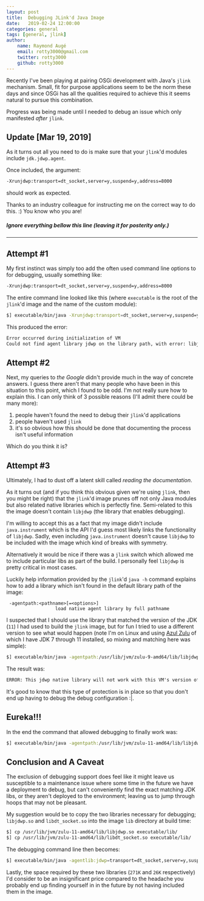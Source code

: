 ```yaml
---
layout: post
title:  Debugging JLink'd Java Image
date:   2019-02-24 12:00:00
categories: general
tags: [general, jlink]
author:
    name: Raymond Augé
    email: rotty3000@gmail.com
    twitter: rotty3000
    github: rotty3000
---
```


Recently I've been playing at pairing OSGi development with Java's `jlink` mechanism. Small, fit for purpose applications seem to be the norm these days and since OSGi has all the qualities required to achieve this it seems natural to pursue this combination.

Progress was being made until I needed to debug an issue which only manifested *after* `jlink`.

<!-- more -->

## Update [Mar 19, 2019]

As it turns out all you need to do is make sure that your `jlink`'d modules include `jdk.jdwp.agent`. 

Once included, the argument:

```txt
-Xrunjdwp:transport=dt_socket,server=y,suspend=y,address=8000
```

should work as expected.

Thanks to an industry colleague for instructing me on the correct way to do this. :) You know who you are!



##### Ignore everything bellow this line (leaving it for posterity only.)

------

## Attempt #1

My first instinct was simply too add the often used command line options to for debugging, usually something like:

```txt
-Xrunjdwp:transport=dt_socket,server=y,suspend=y,address=8000
```

The entire command line looked like this (where `executable` is the root of the `jlink`'d image and the name of the custom module):

```sh
$] executable/bin/java -Xrunjdwp:transport=dt_socket,server=y,suspend=y,address=8000 -m executable
```

This produced the error:

```txt
Error occurred during initialization of VM
Could not find agent library jdwp on the library path, with error: libjdwp.so: cannot open shared object file: No such file or directory
```

## Attempt #2

Next, my queries to *the Google* didn't provide much in the way of concrete answers. I guess there aren't that many people who have been in this situation to this point, which I found to be odd. I'm not really sure how to explain this. I can only think of 3 possible reasons (I'll admit there could be many more):

1. people haven't found the need to debug their `jlink`'d applications
2. people haven't used `jlink`
3. it's so obvious how this should be done that documenting the process isn't useful information

Which do you think it is?

## Attempt #3

Ultimately, I had to dust off a latent skill called *reading the documentation*.

As it turns out (and if you think this obvious given we're using `jlink`, then you might be right) that the `jlink`'d image prunes off not only Java modules but also related native libraries which is perfectly fine. Semi-related to this the image doesn't contain `libjdwp` (the library that enables debugging).

I'm willing to accept this as a fact that my image didn't include `java.instrument` which is the API I'd guess most likely links the functionality of `libjdwp`. Sadly, even including `java.instrument` doesn't cause `libjdwp` to be included with the image which kind of breaks with symmetry.

Alternatively it would be nice if there was a `jlink` switch which allowed me to include particular libs as part of the build. I personally feel `libjdwp` is pretty critical in most cases.

Luckily help information provided by the `jlink`'d `java -h` command explains how to add a library which isn't found in the default library path of the image:

```
 -agentpath:<pathname>[=<options>]
                  load native agent library by full pathname
```

I suspected that I should use the library that matched the version of the JDK (`11`) I had used to build the `jlink` image, but for fun I tried to use a different version to see what would happen (note I'm on Linux and using [Azul Zulu](https://www.azul.com/downloads/zulu/) of which I have JDK 7 through 11 installed, so mixing and matching here was simple):

```sh
$] executable/bin/java -agentpath:/usr/lib/jvm/zulu-9-amd64/lib/libjdwp.so=transport=dt_socket,server=y,suspend=y,address=8000 -m executable
```

The result was:

```txt
ERROR: This jdwp native library will not work with this VM's version of JVMTI (11.0.0), it needs JVMTI 9.0[.0].
```

It's good to know that this type of protection is in place so that you don't end up having to debug the debug configuration :|.

## Eureka!!!

In the end the command that allowed debugging to finally work was:

```sh
$] executable/bin/java -agentpath:/usr/lib/jvm/zulu-11-amd64/lib/libjdwp.so=transport=dt_socket,server=y,suspend=y,address=8000 -m executable
```

## Conclusion and A Caveat

The exclusion of debugging support does feel like it might leave us susceptible to a maintenance issue where some time in the future we have a deployment to debug, but can't conveniently find the exact matching JDK libs, or they aren't deployed to the environment; leaving us to jump through hoops that may not be pleasant.

My suggestion would be to copy the two libraries necessary for debugging; `libjdwp.so` and `libdt_socket.so` into the image `lib` directory at build time:

```sh
$] cp /usr/lib/jvm/zulu-11-amd64/lib/libjdwp.so executable/lib/
$] cp /usr/lib/jvm/zulu-11-amd64/lib/libdt_socket.so executable/lib/
```

The debugging command line then becomes:

```sh
$] executable/bin/java -agentlib:jdwp=transport=dt_socket,server=y,suspend=y,address=8000 -m executable
```

Lastly, the space required by these two libraries (`271K` and `26K` respectively) I'd consider to be an insignificant price compared to the headache you probably end up finding yourself in in the future by not having included them in the image.
